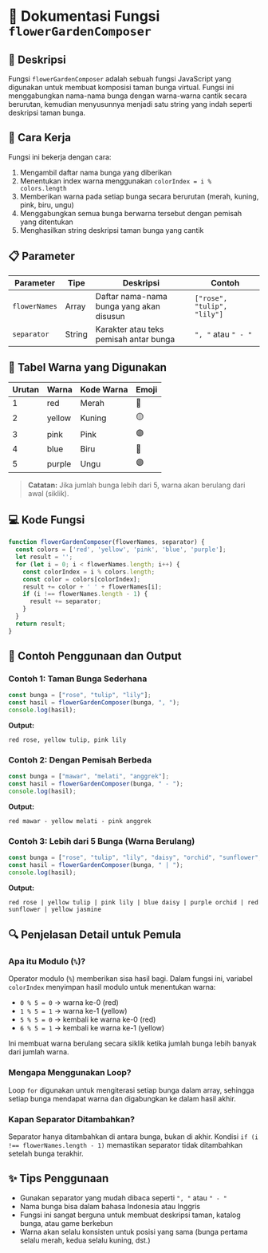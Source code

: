 # 🌸 Dokumentasi Fungsi `flowerGardenComposer`

## 📝 Deskripsi

Fungsi `flowerGardenComposer` adalah sebuah fungsi JavaScript yang digunakan untuk membuat komposisi taman bunga virtual. Fungsi ini menggabungkan nama-nama bunga dengan warna-warna cantik secara berurutan, kemudian menyusunnya menjadi satu string yang indah seperti deskripsi taman bunga.

## 🎨 Cara Kerja

Fungsi ini bekerja dengan cara:
1. Mengambil daftar nama bunga yang diberikan
2. Menentukan index warna menggunakan `colorIndex = i % colors.length`
3. Memberikan warna pada setiap bunga secara berurutan (merah, kuning, pink, biru, ungu)
4. Menggabungkan semua bunga berwarna tersebut dengan pemisah yang ditentukan
5. Menghasilkan string deskripsi taman bunga yang cantik

## 📋 Parameter

| Parameter | Tipe | Deskripsi | Contoh |
|-----------|------|-----------|---------|
| `flowerNames` | Array | Daftar nama-nama bunga yang akan disusun | `["rose", "tulip", "lily"]` |
| `separator` | String | Karakter atau teks pemisah antar bunga | `", "` atau `" - "` |

## 🌈 Tabel Warna yang Digunakan

| Urutan | Warna | Kode Warna | Emoji |
|--------|-------|------------|-------|
| 1 | red | Merah | 🔴 |
| 2 | yellow | Kuning | 🟡 |
| 3 | pink | Pink | 🟣 |
| 4 | blue | Biru | 🔵 |
| 5 | purple | Ungu | 🟣 |

> **Catatan:** Jika jumlah bunga lebih dari 5, warna akan berulang dari awal (siklik).

## 💻 Kode Fungsi

```javascript
function flowerGardenComposer(flowerNames, separator) {
  const colors = ['red', 'yellow', 'pink', 'blue', 'purple'];
  let result = '';
  for (let i = 0; i < flowerNames.length; i++) {
    const colorIndex = i % colors.length;
    const color = colors[colorIndex];
    result += color + ' ' + flowerNames[i];
    if (i !== flowerNames.length - 1) {
      result += separator;
    }
  }
  return result;
}
```

## 🌟 Contoh Penggunaan dan Output

### Contoh 1: Taman Bunga Sederhana
```javascript
const bunga = ["rose", "tulip", "lily"];
const hasil = flowerGardenComposer(bunga, ", ");
console.log(hasil);
```

**Output:**
```
red rose, yellow tulip, pink lily
```

### Contoh 2: Dengan Pemisah Berbeda
```javascript
const bunga = ["mawar", "melati", "anggrek"];
const hasil = flowerGardenComposer(bunga, " - ");
console.log(hasil);
```

**Output:**
```
red mawar - yellow melati - pink anggrek
```

### Contoh 3: Lebih dari 5 Bunga (Warna Berulang)
```javascript
const bunga = ["rose", "tulip", "lily", "daisy", "orchid", "sunflower", "jasmine"];
const hasil = flowerGardenComposer(bunga, " | ");
console.log(hasil);
```

**Output:**
```
red rose | yellow tulip | pink lily | blue daisy | purple orchid | red sunflower | yellow jasmine
```

## 🔍 Penjelasan Detail untuk Pemula

### Apa itu Modulo (`%`)?
Operator modulo (`%`) memberikan sisa hasil bagi. Dalam fungsi ini, variabel `colorIndex` menyimpan hasil modulo untuk menentukan warna:
- `0 % 5 = 0` → warna ke-0 (red)
- `1 % 5 = 1` → warna ke-1 (yellow)
- `5 % 5 = 0` → kembali ke warna ke-0 (red)
- `6 % 5 = 1` → kembali ke warna ke-1 (yellow)

Ini membuat warna berulang secara siklik ketika jumlah bunga lebih banyak dari jumlah warna.

### Mengapa Menggunakan Loop?
Loop `for` digunakan untuk mengiterasi setiap bunga dalam array, sehingga setiap bunga mendapat warna dan digabungkan ke dalam hasil akhir.

### Kapan Separator Ditambahkan?
Separator hanya ditambahkan di antara bunga, bukan di akhir. Kondisi `if (i !== flowerNames.length - 1)` memastikan separator tidak ditambahkan setelah bunga terakhir.

## ✨ Tips Penggunaan

- Gunakan separator yang mudah dibaca seperti `", "` atau `" - "`
- Nama bunga bisa dalam bahasa Indonesia atau Inggris
- Fungsi ini sangat berguna untuk membuat deskripsi taman, katalog bunga, atau game berkebun
- Warna akan selalu konsisten untuk posisi yang sama (bunga pertama selalu merah, kedua selalu kuning, dst.)
